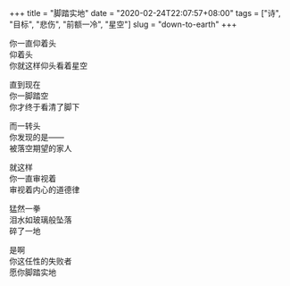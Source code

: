 +++
title = "脚踏实地"
date = "2020-02-24T22:07:57+08:00"
tags = ["诗", "目标", "悲伤", "前额一冷", "星空"]
slug = "down-to-earth"
+++

你一直仰着头  
仰着头  
你就这样仰头看着星空

直到现在  
你一脚踏空  
你才终于看清了脚下

而一转头  
你发现的是——  
被落空期望的家人

就这样  
你一直审视着  
审视着内心的道德律

猛然一拳  
泪水如玻璃般坠落  
碎了一地

是啊  
你这任性的失败者  
愿你脚踏实地
